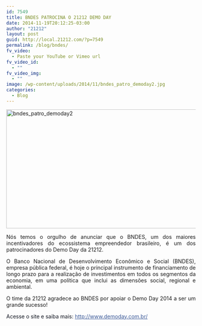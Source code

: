 ```yaml
---
id: 7549
title: BNDES PATROCINA O 21212 DEMO DAY
date: 2014-11-19T20:12:25-03:00
author: "21212"
layout: post
guid: http://local.21212.com/?p=7549
permalink: /blog/bndes/
fv_video:
  - Paste your YouTube or Vimeo url
fv_video_id:
  - ""
fv_video_img:
  - ""
image: /wp-content/uploads/2014/11/bndes_patro_demoday2.jpg
categories:
  - Blog
---
```

[<img class="aligncenter wp-image-7551" src="http://local.21212.com/wp-content/uploads/2014/11/bndes_patro_demoday2.jpg" alt="bndes_patro_demoday2" width="540" height="317" srcset="http://localhost:8080/wp-content/uploads/2014/11/bndes_patro_demoday2.jpg 711w, http://localhost:8080/wp-content/uploads/2014/11/bndes_patro_demoday2-300x176.jpg 300w" sizes="(max-width: 540px) 100vw, 540px" />](http://local.21212.com/wp-content/uploads/2014/11/bndes_patro_demoday2.jpg)

<p style="text-align: justify;">
  Nós temos o orgulho de anunciar que o BNDES, um dos maiores incentivadores do ecossistema empreendedor brasileiro, é um dos patrocinadores do Demo Day da 21212.
</p>

<p style="text-align: justify;">
  O Banco Nacional de Desenvolvimento Econômico e Social (BNDES), empresa pública federal, é hoje o principal instrumento de financiamento de longo prazo para a realização de investimentos em todos os segmentos da economia, em uma política que inclui as dimensões social, regional e ambiental.
</p>

<p style="text-align: justify;">
  O time da 21212 agradece ao BNDES por apoiar o Demo Day 2014 a ser um grande sucesso!<a href="http://local.21212.com/wp-content/uploads/2014/11/bndes_patro_demoday2.jpg"><br /> </a>
</p>

<p style="text-align: justify;">
  <span style="color: #141823;">Acesse o site e saiba mais: </span><a style="color: #3b5998;" href="http://www.demoday.com.br/" target="_blank" rel="nofollow nofollow">http://www.demoday.com.br/</a>
</p>